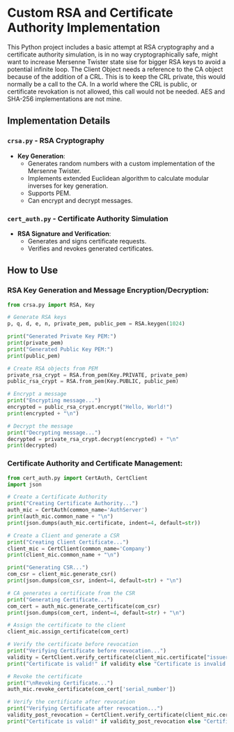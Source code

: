 
# Custom RSA and Certificate Authority Implementation

This Python project includes a basic attempt at RSA cryptography and a certificate authority simulation, is in no way cryptographically safe, might want to increase Mersenne Twister state sise for bigger RSA keys to avoid a potential infinite loop.
The Client Object needs a reference to the CA object because of the addition of a CRL. This is to keep the CRL private, this would normally be a call to the CA. In a world where the CRL is public, or certificate revokation is not allowed, this call would not be needed.
AES and SHA-256 implementations are not mine.

## Implementation Details

### `crsa.py` - RSA Cryptography

- **Key Generation**:
  - Generates random numbers with a custom implementation of the Mersenne Twister.
  - Implements extended Euclidean algorithm to calculate modular inverses for key generation.
  - Supports PEM.
  - Can encrypt and decrypt messages.

### `cert_auth.py` - Certificate Authority Simulation

- **RSA Signature and Verification**:
  - Generates and signs certificate requests.
  - Verifies and revokes generated certificates.

## How to Use

### RSA Key Generation and Message Encryption/Decryption:

```python
from crsa.py import RSA, Key

# Generate RSA keys
p, q, d, e, n, private_pem, public_pem = RSA.keygen(1024)

print("Generated Private Key PEM:")
print(private_pem)
print("Generated Public Key PEM:")
print(public_pem)

# Create RSA objects from PEM
private_rsa_crypt = RSA.from_pem(Key.PRIVATE, private_pem)
public_rsa_crypt = RSA.from_pem(Key.PUBLIC, public_pem)

# Encrypt a message
print("Encrypting message...")
encrypted = public_rsa_crypt.encrypt("Hello, World!")
print(encrypted + "\n")

# Decrypt the message
print("Decrypting message...")
decrypted = private_rsa_crypt.decrypt(encrypted) + "\n"
print(decrypted)
```

### Certificate Authority and Certificate Management:

```python
from cert_auth.py import CertAuth, CertClient
import json

# Create a Certificate Authority
print("Creating Certificate Authority...")
auth_mic = CertAuth(common_name='AuthServer')
print(auth_mic.common_name + "\n")
print(json.dumps(auth_mic.certificate, indent=4, default=str))

# Create a Client and generate a CSR
print("Creating Client Certificate...")
client_mic = CertClient(common_name='Company')
print(client_mic.common_name + "\n")

print("Generating CSR...")
com_csr = client_mic.generate_csr()
print(json.dumps(com_csr, indent=4, default=str) + "\n")

# CA generates a certificate from the CSR
print("Generating Certificate...")
com_cert = auth_mic.generate_certificate(com_csr)
print(json.dumps(com_cert, indent=4, default=str) + "\n")

# Assign the certificate to the client
client_mic.assign_certificate(com_cert)

# Verify the certificate before revocation
print("Verifying Certificate before revocation...")
validity = CertClient.verify_certificate(client_mic.certificate["issuer"]["common_name"], client_mic.certificate)
print("Certificate is valid!" if validity else "Certificate is invalid.")

# Revoke the certificate
print("\nRevoking Certificate...")
auth_mic.revoke_certificate(com_cert['serial_number'])

# Verify the certificate after revocation
print("Verifying Certificate after revocation...")
validity_post_revocation = CertClient.verify_certificate(client_mic.certificate["issuer"]["common_name"], client_mic.certificate)
print("Certificate is valid!" if validity_post_revocation else "Certificate is invalid.")
```
